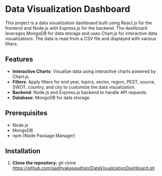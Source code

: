 # Data Visualization Dashboard

This project is a data visualization dashboard built using React.js for the frontend and Node.js with Express.js for the backend.
The dashboard leverages MongoDB for data storage and uses Chart.js for interactive data visualizations. 
The data is read from a CSV file and displayed with various filters.

## Features

- **Interactive Charts**: Visualize data using interactive charts powered by Chart.js.
- **Filters**: Apply filters for end year, topics, sector, region, PEST, source, SWOT, country, and city to customize the data visualization.
- **Backend**: Node.js and Express.js backend to handle API requests.
- **Database**: MongoDB for data storage.

## Prerequisites

- Node.js
- MongoDB
- npm (Node Package Manager)

## Installation

1. **Clone the repository:**   git clone https://github.com/aadityakasaudhan/DataVisualizationDashboard.git
  
